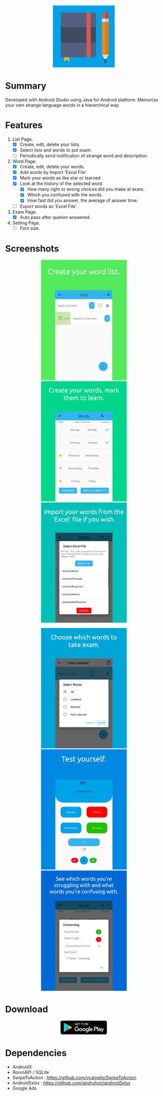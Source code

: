 <p align="center">
  <img height="198" width="198"  src="images/icon512.png">
</p>

# Summary
Developed with Android Studio using Java for Android platform.
Memorize your own strange language words in a hierarchical way.

# Features
1. List Page.
    - [x] Create, edit, delete your lists.
    - [x] Select lists and words to put exam.
    - [ ] Periodically send notification of strange word and description.
2. Word Page.
    - [x] Create, edit, delete your words.
    - [x] Add words by Import 'Excel File'.
    - [x] Mark your words as like star or learned
    - [x] Look at the history of the selected word. 
      - [x] How many right or wrong choices did you make at exam.
      - [x] Which you confused with the words.
      - [x] How fast did you answer, the average of answer time.
    - [ ] Export words as 'Excel File'.
3. Exam Page.
    - [x] Auto pass after quetion answered.
4. Setting Page.
    - [ ] Font size.
    
# Screenshots
<p align="center">
<img height="385" width="275" src="images/a1.png">
<img height="385" width="275" src="images/a2.png">
<img height="385" width="275" src="images/a3.png">
</p>
<p align="center">
<img height="385" width="275" src="images/a4.png">
<img height="385" width="275" src="images/a5.png">
<img height="385" width="275" src="images/a6.png">
</p>

# Download
<p align="center">
  <a href="" target="_blank">
    <img src="images/googlePlayDownload.png">
  </a>
</p>

# Dependencies
- AndroidX
- RoomAPI / SQLite
- SwipeToAction : https://github.com/vcalvello/SwipeToAction
- Android5xlsx : https://github.com/andruhon/android5xlsx
- Google Ads

